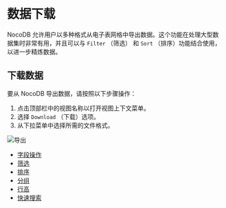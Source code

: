 # 数据下载

NocoDB 允许用户以多种格式从电子表网格中导出数据。这个功能在处理大型数据集时非常有用，并且可以与 `Filter` （筛选） 和 `Sort` （排序）功能结合使用，以进一步精炼数据。

## 下载数据[](https://docs.nocodb.com/getting-started/self-hosted/installation/aws-ecs/#download-data "直接链接到下载数据")

要从 NocoDB 导出数据，请按照以下步骤操作：

1. 点击顶部栏中的视图名称以打开视图上下文菜单。
2. 选择 `Download` （下载）选项。
3. 从下拉菜单中选择所需的文件格式。

![导出](https://docs.nocodb.com/assets/images/download-ed4e9d7c25042a1618aeba14265da840.png)

- [字段操作](https://docs.nocodb.com/table-operations/field-operations)
- [筛选](https://docs.nocodb.com/table-operations/filter)
- [排序](https://docs.nocodb.com/table-operations/sort)
- [分组](https://docs.nocodb.com/table-operations/group-by)
- [行高](https://docs.nocodb.com/table-operations/row-height)
- [快速搜索](https://docs.nocodb.com/table-operations/search)